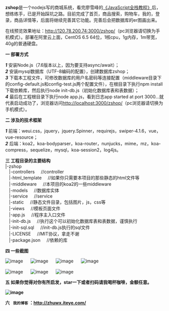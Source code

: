 <b>zshop</b>是一个nodejs写的商城系统，看完廖雪峰的[《JavaScript全栈教程》](https://www.liaoxuefeng.com/wiki/001434446689867b27157e896e74d51a89c25cc8b43bdb3000)后，想练练手，已是开始踩坑之路。目前完成了首页，商品搜索，购物车，我的，登录，商品详情等，后面将继续完善其它功能。完善后会把数据库的er图画出来。

在线预览效果地址：<http://120.78.200.74:3000/zshop/>（pc浏览器请切换为手机模式）。部署在阿里云上面，CentOS 6.5 64位，1核cpu，1g内存，1m带宽，40g的普通硬盘。

<b>一 部署方式</b></br>

<b><i>1</i></b> 安装Node.js（7.6版本以上，因为要支持async/await）；</br>
<b><i>2</i></b> 安装mysql数据库（UTF-8编码的配置），创建数据库zshop；</br>
<b><i>3</i></b> 下载本工程文件，可修改数据库的用户名密码等连接配置（middleware目录下的config-default.js和config-test.js两个配置文件），在根目录下执行npm install下载依赖库，然后执行node init-db.js（初始化数据库表和表数据）；</br>
<b><i>4</i></b> 最后在工程根目录下执行node app.js，看到日志app started at port 3000...就代表启动成功了，浏览器访问<http://localhost:3000/zshop/>（pc浏览器请切换为手机模式）。

<b>二 涉及的技术框架</b></br>

<b><i>1</i></b> 前端：weui.css，jquery，jquery.Spinner，requirejs，swiper-4.1.6，vue，vue-resource；</br>
<b><i>2</i></b> 后端：koa2，koa-bodyparser，koa-router，nunjucks，mime，mz，koa-compress，sequelize，mysql，koa-session2，log4js。

<b>三 工程目录的主要结构</b></br>
|-zshop</br>
&nbsp;&nbsp;&nbsp;|-controllers       &nbsp;&nbsp;&nbsp;&nbsp;//controller</br>
&nbsp;&nbsp;&nbsp;|-html_template     &nbsp;&nbsp;&nbsp;&nbsp;//如果你只需要本项目的那些静态的html文件等</br>
&nbsp;&nbsp;&nbsp;|-middleware        &nbsp;&nbsp;&nbsp;&nbsp;//本项目的koa2的一些middleware</br>
&nbsp;&nbsp;&nbsp;|-models            &nbsp;&nbsp;&nbsp;&nbsp;//数据库实体</br>
&nbsp;&nbsp;&nbsp;|-service           &nbsp;&nbsp;&nbsp;&nbsp;//service</br>
&nbsp;&nbsp;&nbsp;|-static			      &nbsp;&nbsp;&nbsp;&nbsp;//静态文件目录，包括图片，js，css等</br>
&nbsp;&nbsp;&nbsp;|-views             &nbsp;&nbsp;&nbsp;&nbsp;//模板页面文件</br>
&nbsp;&nbsp;&nbsp;|-app.js            &nbsp;&nbsp;&nbsp;&nbsp;//程序主入口文件</br>
&nbsp;&nbsp;&nbsp;|-init-db.js        &nbsp;&nbsp;&nbsp;&nbsp;//执行这个可以初始化数据库表和表数据，谨慎执行</br>
&nbsp;&nbsp;&nbsp;|-init-sql.sql      &nbsp;&nbsp;&nbsp;&nbsp;//init-db.js执行的sql文件</br>
&nbsp;&nbsp;&nbsp;|-LICENSE           &nbsp;&nbsp;&nbsp;&nbsp;//MIT协议，拿走不谢</br>
&nbsp;&nbsp;&nbsp;|-package.json      &nbsp;&nbsp;&nbsp;&nbsp;//依赖的库
  
<b>四 一些截图</b></br>

![image](https://github.com/halloffamezwx/zshop/raw/master/html_template/screenshot/1.jpg)&nbsp;&nbsp;&nbsp;&nbsp;&nbsp;
![image](https://github.com/halloffamezwx/zshop/raw/master/html_template/screenshot/2.jpg)&nbsp;&nbsp;&nbsp;&nbsp;&nbsp;
![image](https://github.com/halloffamezwx/zshop/raw/master/html_template/screenshot/3.jpg)&nbsp;&nbsp;&nbsp;&nbsp;&nbsp;
![image](https://github.com/halloffamezwx/zshop/raw/master/html_template/screenshot/4.jpg)&nbsp;&nbsp;&nbsp;&nbsp;&nbsp;</br></br>
![image](https://github.com/halloffamezwx/zshop/raw/master/html_template/screenshot/5.jpg)&nbsp;&nbsp;&nbsp;&nbsp;&nbsp;
![image](https://github.com/halloffamezwx/zshop/raw/master/html_template/screenshot/6.jpg)&nbsp;&nbsp;&nbsp;&nbsp;&nbsp;
![image](https://github.com/halloffamezwx/zshop/raw/master/html_template/screenshot/8.jpg)

<b>五 如果你觉得对你有所启发，star一下或者扫码请我喝杯咖啡，金额任意。</br>

![image](https://github.com/halloffamezwx/zshop/raw/master/html_template/screenshot/7.png)

<b>六 ` 我的博客` ：</b><http://zhuwx.iteye.com/>